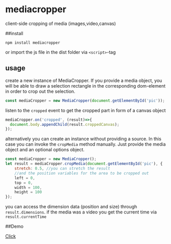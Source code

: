 # mediacropper
client-side cropping of media (images,video,canvas)

##install

`npm install mediacropper`

or import the js file in the dist folder via `<script>`-tag

## usage
create a new instance of MediaCropper. If you provide a media object, you will be able to draw a selection rectangle in the corresponding dom-element in order to crop out the selection.

```javascript
const mediaCropper = new MediaCropper(document.getElementById('pic'));
```

listen to the `cropped` event to get the cropped part in form of a canvas object

```javascript
mediaCropper.on('cropped', (result)=>{
  document.body.appendChild(result.croppedCanvas);
});
```

alternatively you can create an instance without providing a source. In this case you can invoke the `cropMedia` method manually. Just provide the media object and an optional options object.

```javascript
const mediaCropper = new MediaCropper();
let result = mediaCropper.cropMedia(document.getElementById('pic'), {
    stretch: 0.5, //you can stretch the result
    //and the position variables for the area to be cropped out
    left = 0,
    top = 0,
    width = 100,
    height = 100
});
```

you can access the dimension data (position and size) through `result.dimensions`. if the media
was a video you get the current time via `result.currentTime`

##Demo

[Click](http://matthiasklan.github.io/mediacropper/)
